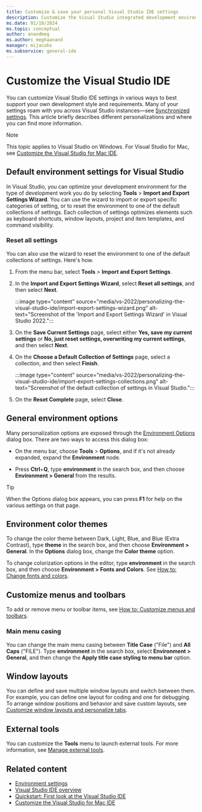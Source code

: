 ```yaml
---
title: Customize & save your personal Visual Studio IDE settings
description: Customize the Visual Studio integrated development environment (IDE) in ways that best support your own development style and requirements.
ms.date: 01/18/2024
ms.topic: conceptual
author: anandmeg
ms.author: meghaanand
manager: mijacobs
ms.subservice: general-ide
---
```

# Customize the Visual Studio IDE

You can customize Visual Studio IDE settings in various ways to best support your own development style and requirements. Many of your settings roam with you across Visual Studio instances&mdash;see [Synchronized settings](../ide/synchronized-settings-in-visual-studio.md). This article briefly describes different personalizations and where you can find more information.

> [!NOTE]
> This topic applies to Visual Studio on Windows. For Visual Studio for Mac, see [Customize the Visual Studio for Mac IDE](/visualstudio/mac/customizing-the-ide).

## Default environment settings for Visual Studio

In Visual Studio, you can optimize your development environment for the type of development work you do by selecting **Tools** > **Import and Export Settings Wizard**. You can use the wizard to import or export specific categories of setting, or to reset the environment to one of the default collections of settings.  Each collection of settings optimizes elements such as keyboard shortcuts, window layouts, project and item templates, and command visibility.

### Reset all settings

You can also use the wizard to reset the environment to one of the default collections of settings. Here's how.

1. From the menu bar, select **Tools** > **Import and Export Settings**.

1. In the **Import and Export Settings Wizard**, select **Reset all settings**, and then select **Next**.

    :::image type="content" source="media/vs-2022/personalizing-the-visual-studio-ide/import-export-settings-wizard.png" alt-text="Screenshot of the 'Import and Export Settings Wizard' in Visual Studio 2022.":::

1. On the **Save Current Settings** page, select either **Yes, save my current settings** or **No, just reset settings, overwriting my current settings**, and then select **Next**.

1. On the **Choose a Default Collection of Settings** page, select a collection, and then select **Finish**.

    :::image type="content" source="media/vs-2022/personalizing-the-visual-studio-ide/import-export-settings-collections.png" alt-text="Screenshot of the default collection of settings in Visual Studio.":::

1. On the **Reset Complete** page, select **Close**.

## General environment options

Many personalization options are exposed through the [Environment Options](../ide/reference/general-environment-options-dialog-box.md) dialog box. There are two ways to access this dialog box:

- On the menu bar, choose **Tools** > **Options**, and if it's not already expanded, expand the **Environment** node.

- Press **Ctrl**+**Q**, type **environment** in the search box, and then choose **Environment > General** from the results.

> [!TIP]
> When the Options dialog box appears, you can press **F1** for help on the various settings on that page.

## Environment color themes

To change the color theme between Dark, Light, Blue, and Blue (Extra Contrast), type **theme** in the search box, and then choose **Environment > General**. In the **Options** dialog box, change the **Color theme** option.

To change colorization options in the editor, type **environment** in the search box, and then choose **Environment > Fonts and Colors**. See [How to: Change fonts and colors](../ide/how-to-change-fonts-and-colors-in-visual-studio.md).

## Customize menus and toolbars

To add or remove menu or toolbar items, see [How to: Customize menus and toolbars](../ide/how-to-customize-menus-and-toolbars-in-visual-studio.md).

### Main menu casing

You can change the main menu casing between **Title Case** ("File") and **All Caps** ("FILE"). Type **environment** in the search box, select **Environment > General**, and then change the **Apply title case styling to menu bar** option.

## Window layouts

You can define and save multiple window layouts and switch between them. For example, you can define one layout for coding and one for debugging. To arrange window positions and behavior and save custom layouts, see [Customize window layouts and personalize tabs](../ide/customizing-window-layouts-in-visual-studio.md).

## External tools

You can customize the **Tools** menu to launch external tools. For more information, see [Manage external tools](../ide/managing-external-tools.md).

## Related content

- [Environment settings](personalizing-the-visual-studio-ide.md)
- [Visual Studio IDE overview](../get-started/visual-studio-ide.md)
- [Quickstart: First look at the Visual Studio IDE](../ide/quickstart-ide-orientation.md)
- [Customize the Visual Studio for Mac IDE](/visualstudio/mac/customizing-the-ide)
